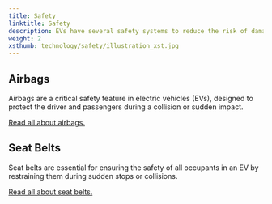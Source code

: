```yaml
---
title: Safety
linktitle: Safety
description: EVs have several safety systems to reduce the risk of damage in the event of an accident.
weight: 2
xsthumb: technology/safety/illustration_xst.jpg
---
```

<!-- markdownlint-disable MD033 -->

## Airbags

Airbags are a critical safety feature in electric vehicles (EVs), designed to protect the driver and passengers during a collision or sudden impact.

[Read all about airbags.](airbags/)

## Seat Belts

Seat belts are essential for ensuring the safety of all occupants in an EV by restraining them during sudden stops or collisions.

[Read all about seat belts.](seatbelts/)
